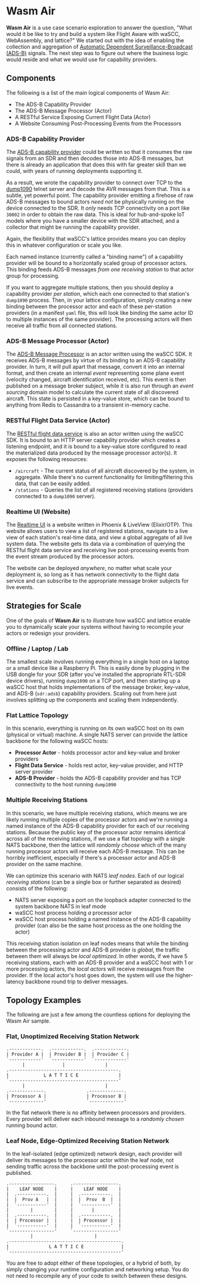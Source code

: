 # Wasm Air

**Wasm Air** is a use case scenario exploration to answer the question, "What would it be like to try and build a system like Flight Aware with waSCC, WebAssembly, and lattice?" We started out with the idea of enabling the collection and aggregation of [Automatic Dependent Surveillance-Broadcast (ADS-B)](https://www.faa.gov/nextgen/programs/adsb/faq/) signals. The next step was to figure out where the business logic would reside and what we would use for capability providers.

## Components

The following is a list of the main logical components of Wasm Air:

* The ADS-B Capability Provider
* The ADS-B Message Processor (Actor)
* A RESTful Service Exposing Current Flight Data (Actor)
* A Website Consuming Post-Processing Events from the Processors

### ADS-B Capability Provider

The [ADS-B capability provider](./adsb-provider/) could be written so that it consumes the raw signals from an SDR and then decodes those into ADS-B messages, but there is already an application that does this with far greater skill than we could, with years of running deployments supporting it.

As a result, we wrote the capability provider to connect over TCP to the [dump1090](https://github.com/MalcolmRobb/dump1090) telnet server and decode the AVR messages from that. This is a subtle, yet powerful point. The capability provider emitting a firehose of raw ADS-B messages to bound actors _need not_ be physically running on the device connected to the SDR. It _only_ needs TCP connectivity on a port like `30002` in order to obtain the raw data. This is ideal for hub-and-spoke IoT models where you have a smaller device with the SDR attached, and a collector that might be running the capability provider.

Again, the flexibility that waSCC's lattice provides means you can deploy this in whatever configuration or scale you like.

Each named instance (currently called a "binding name") of a capability provider will be bound to a horizontally scaled group of processor actors. This binding feeds ADS-B messages _from one receiving station_ to that actor group for processing.

If you want to aggregate multiple stations, then you should deploy a capability provider _per station_, which each one connected to that station's `dump1090` process. Then, in your lattice configuration, simply creating a new binding between the processor actor and each of these per-station providers (in a manifest `yaml` file, this will look like binding the same actor ID to multiple instances of the same provider). The processing actors will then receive all traffic from all connected stations.

### ADS-B Message Processor (Actor)

The [ADS-B Message Processor](./adsb-processor) is an actor written using the waSCC SDK. It receives ADS-B messages by virtue of its binding to an ADS-B capability provider. In turn, it will pull apart that message, convert it into an internal format, and then create an internal _event_ representing some plane event (velocity changed, aircraft identification received, etc). This event is then published on a message broker subject, while it is also run through an _event sourcing_ domain model to calculate the current state of all discovered aircraft. This state is persisted in a key-value store, which can be bound to anything from Redis to Cassandra to a transient in-memory cache.

### RESTful Flight Data Service (Actor)

The [RESTful flight data service](./wasmair-rest) is also an actor written using the waSCC SDK. It is bound to an HTTP server capability provider which creates a listening endpoint, and it is bound to a key-value store configured to read the materialized data produced by the message processor actor(s). It exposes the following resources:

* `/aircraft` - The current status of all aircraft discovered by the system, in aggregate. While there's no current functionality for limiting/filtering this data, that can be easily added.
* `/stations` - Queries the list of all registered receiving stations (providers connected to a `dump1090` server).

### Realtime UI (Website)

The [Realtime UI](./wasmair-web) is a website written in Phoenix & LiveView (Elixir/OTP). This website allows users to view a list of registered stations, navigate to a live view of each station's real-time data, and view a global aggregate of all live system data. The website gets its data via a combination of querying the RESTful flight data service and receiving live post-processing events from the event stream produced by the processor actors.

The website can be deployed _anywhere_, no matter what scale your deployment is, so long as it has network connectivity to the flight data service and can subscribe to the appropriate message broker subjects for live events.

## Strategies for Scale

One of the goals of **Wasm Air** is to illustrate how waSCC and lattice enable you to dynamically scale your systems without having to recompile your actors or redesign your providers.

### Offline / Laptop / Lab

The smallest scale involves running everything in a single host on a laptop or a small device like a Raspberry Pi. This is easily done by plugging in the USB dongle for your SDR (after you've installed the appropriate RTL-SDR device drivers), running `dump1090` on a TCP port, and then starting up a waSCC host that holds implementations of the message broker, key-value, and ADS-B (`sdr:adsb`) capability providers. Scaling out from here just involves splitting up the components and scaling them independently.

### Flat Lattice Topology

In this scenario, everything is running on its own waSCC host on its own (physical or virtual) machine. A single NATS server can provide the lattice backbone for the following waSCC hosts:

* **Processor Actor** - holds processor actor and key-value and broker providers
* **Flight Data Service** - holds rest actor, key-value provider, and HTTP server provider
* **ADS-B Provider** - holds the ADS-B capability provider and has TCP connectivity to the host running `dump1090`

### Multiple Receiving Stations

In this scenario, we have multiple receiving stations, which means we are likely running multiple copies of the processor actors and we're running a named instance of the ADS-B capability provider for each of our receiving stations. Because the public key of the processor actor remains identical across all of the receiving stations, if we use a flat topology with a single NATS backbone, then the lattice will _randomly choose_ which of the many running processor actors will receive each ADS-B message. This can be horribly inefficient, especially if there's a processor actor and ADS-B provider on the same machine.

We can optimize this scenario with NATS _leaf nodes_. Each of our logical _receiving stations_ (can be a single box or further separated as desired) consists of the following:

* NATS server exposing a port on the loopback adapter connected to the system backbone NATS in leaf mode
* waSCC host process holding _a_ processor actor
* waSCC host process holding a named instance of the ADS-B capability provider (can also be the same host process as the one holding the actor)

This receiving station isolation on leaf nodes means that while the binding between the processing actor and ADS-B provider is _global_, the traffic between them will always be _local optimized_. In other words, if we have 5 receiving stations, each with an ADS-B provider and a waSCC host with 1 or more processing actors, the _local actors_ will receive messages from the provider. If the local actor's host goes down, the system will use the higher-latency backbone round trip to deliver messages.

## Topology Examples

The following are just a few among the countless options for deploying the Wasm Air sample.

### Flat, Unoptimized Receiving Station Network

```
.------------.  .------------.  .------------.
| Provider A |  | Provider B |  | Provider C |
`------------'  `------------'  `------------'
      |              |               |
.-----------------------------------------.
|             L A T T I C E               |
`-----------------------------------------'
      |                              |
.-------------.               .-------------.
| Processor A |               | Processor B |
`-------------'               `-------------'
```

In the flat network there is no affinity between processors and providers. Every provider will deliver each inbound message to a _randomly chosen_ running bound actor.

### Leaf Node, Edge-Optimized Receiving Station Network

In the leaf-isolated (edge optimized) network design, each provider will deliver its messages to the processor actor within the leaf node, not sending traffic across the backbone until the post-processing event is published.

```
.-----------------.     .-----------------.
|    LEAF NODE    |     |    LEAF NODE    |
|  .-----------.  |     |  .-----------.  |
|  |  Prov A   |  |     |  |  Prov  B  |  |
|  `-----------'  |     |  `-----------'  |
|        |        |     |       |         |
|  .-----------.  |     |  .-----------.  |
|  | Processor |  |     |  | Processor |  |
|  `-----------'  |     |  `-----------'  |
`-----------------'     `-----------------'
         |                       |
.------------------------------------------.
|               L A T T I C E              |
`------------------------------------------'
```

You are free to adopt either of these topologies, or a hybrid of both, by simply changing your runtime configuration and networking setup. You do not need to recompile any of your code to switch between these designs.
